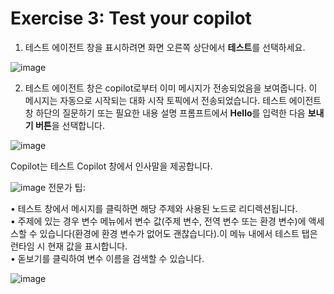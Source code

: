 # Exercise 3: Test your copilot


1. 테스트 에이전트 창을 표시하려면 화면 오른쪽 상단에서 **테스트**를 선택하세요.

![image](https://github.com/user-attachments/assets/d2481e4d-d17e-4fd0-8004-3c13461e99a6)

2. 테스트 에이전트 창은 copilot로부터 이미 메시지가 전송되었음을 보여줍니다. 이 메시지는 자동으로 시작되는 대화 시작 토픽에서 전송되었습니다. 테스트 에이전트 창 하단의 질문하기 또는 필요한 내용 설명 프롬프트에서 **Hello**를 입력한 다음 **보내기 버튼**을 선택합니다.

![image](https://github.com/user-attachments/assets/f1840939-ef71-4d15-9785-bfe06c0f103f)


Copilot는 테스트 Copilot 창에서 인사말을 제공합니다.


![image](https://github.com/user-attachments/assets/05d34dfa-f92b-4f5b-88d5-239af2112c55)
전문가 팁:

• 테스트 창에서 메시지를 클릭하면 해당 주제와 사용된 노드로 리디렉션됩니다.</br>
• 주제에 있는 경우 변수 메뉴에서 변수 값(주제 변수, 전역 변수 또는 환경 변수)에 액세스할 수 있습니다(환경에 환경 변수가 없어도 괜찮습니다).이 메뉴 내에서 테스트 탭은 런타임 시 현재 값을 표시합니다.</br>
• 돋보기를 클릭하여 변수 이름을 검색할 수 있습니다.


![image](https://github.com/user-attachments/assets/2882ed2e-7a93-44f0-88b7-2844e48b647e)






